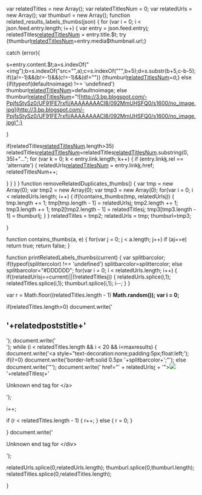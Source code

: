 var relatedTitles = new Array();
var relatedTitlesNum = 0;
var relatedUrls = new Array();
var thumburl = new Array();
function related\_results\_labels\_thumbs(json) {
for (var i = 0; i < json.feed.entry.length; i++) {
var entry = json.feed.entry[i](i.md);
relatedTitles[relatedTitlesNum](relatedTitlesNum.md) = entry.title.$t;
try
{thumburl[relatedTitlesNum](relatedTitlesNum.md)=entry.media$thumbnail.url;}


catch (error){

s=entry.content.$t;a=s.indexOf("<img");b=s.indexOf("src=\"",a);c=s.indexOf("\"",b+5);d=s.substr(b+5,c-b-5);
if((a!=-1)&&(b!=-1)&&(c!=-1)&&(d!=""))
{thumburl[relatedTitlesNum](relatedTitlesNum.md)=d;} else {if(typeof(defaultnoimage) !== 'undefined') thumburl[relatedTitlesNum](relatedTitlesNum.md)=defaultnoimage; else thumburl[relatedTitlesNum](relatedTitlesNum.md)="![http://3.bp.blogspot.com/-PpjfsStySz0/UF91FE7rxfI/AAAAAAAACl8/092MmUHSFQ0/s1600/no_image.jpg](http://3.bp.blogspot.com/-PpjfsStySz0/UF91FE7rxfI/AAAAAAAACl8/092MmUHSFQ0/s1600/no_image.jpg)";}

}

if(relatedTitles[relatedTitlesNum](relatedTitlesNum.md).length>35) relatedTitles[relatedTitlesNum](relatedTitlesNum.md)=relatedTitles[relatedTitlesNum](relatedTitlesNum.md).substring(0, 35)+"...";
for (var k = 0; k < entry.link.length; k++) {
if (entry.link[k](k.md).rel == 'alternate') {
relatedUrls[relatedTitlesNum](relatedTitlesNum.md) = entry.link[k](k.md).href;
relatedTitlesNum++;


}
}
}
}
function removeRelatedDuplicates\_thumbs() {
var tmp = new Array(0);
var tmp2 = new Array(0);
var tmp3 = new Array(0);
for(var i = 0; i < relatedUrls.length; i++) {
if(!contains\_thumbs(tmp, relatedUrls[i](i.md)))
{
tmp.length += 1;
tmp[tmp.length - 1] = relatedUrls[i](i.md);
tmp2.length += 1;
tmp3.length += 1;
tmp2[tmp2.length - 1] = relatedTitles[i](i.md);
tmp3[tmp3.length - 1] = thumburl[i](i.md);
}
}
relatedTitles = tmp2;
relatedUrls = tmp;
thumburl=tmp3;


}

function contains\_thumbs(a, e) {
for(var j = 0; j < a.length; j++) if (a[j](j.md)==e) return true;
return false;
}


function printRelatedLabels\_thumbs(current) {
var splitbarcolor;
if(typeof(splittercolor) !== 'undefined') splitbarcolor=splittercolor; else splitbarcolor="#DDDDDD";
for(var i = 0; i < relatedUrls.length; i++)
{
if((relatedUrls[i](i.md)==current)||(!relatedTitles[i](i.md)))
{
relatedUrls.splice(i,1);
relatedTitles.splice(i,1);
thumburl.splice(i,1);
i--;
}
}


var r = Math.floor((relatedTitles.length - 1) **Math.random());
var i = 0;**

if(relatedTitles.length>0) document.write('<h2>'+relatedpoststitle+'</h2>');
document.write('<div />');
while (i < relatedTitles.length && i < 20 && i<maxresults) {
document.write('<a style="text-decoration:none;padding:5px;float:left;');
if(i!=0) document.write('border-left:solid 0.5px '+splitbarcolor+';"');
else document.write('"');
document.write(' href="' + relatedUrls[r](r.md) + '"><img src="'+thumburl[r]+'" /><br /><div>'+relatedTitles<a href='r.md'>r</a>+'</div>

Unknown end tag for &lt;/a&gt;

');

i++;


if (r < relatedTitles.length - 1) {
r++;
} else {
r = 0;
}

}
document.write('

Unknown end tag for &lt;/div&gt;

');

relatedUrls.splice(0,relatedUrls.length);
thumburl.splice(0,thumburl.length);
relatedTitles.splice(0,relatedTitles.length);

}